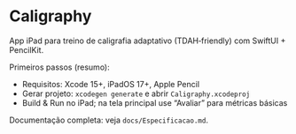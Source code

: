 # Caligraphy
App iPad para treino de caligrafia adaptativo (TDAH‑friendly) com SwiftUI + PencilKit.

Primeiros passos (resumo):
- Requisitos: Xcode 15+, iPadOS 17+, Apple Pencil
- Gerar projeto: `xcodegen generate` e abrir `Caligraphy.xcodeproj`
- Build & Run no iPad; na tela principal use “Avaliar” para métricas básicas

Documentação completa: veja `docs/Especificacao.md`.
